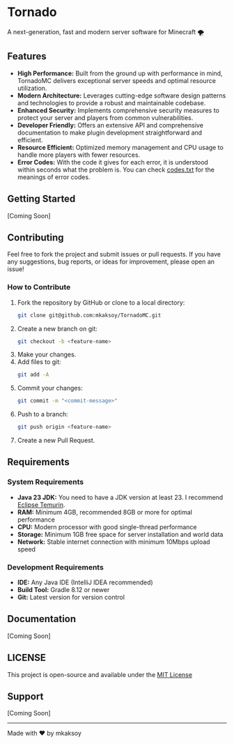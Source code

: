 # Tornado
A next-generation, fast and modern server software for Minecraft 🌪

## Features
- **High Performance:** Built from the ground up with performance in mind, TornadoMC delivers exceptional server speeds
  and optimal resource utilization.
- **Modern Architecture:** Leverages cutting-edge software design patterns and technologies to provide a robust and
  maintainable codebase.
- **Enhanced Security:** Implements comprehensive security measures to protect your server and players from common
  vulnerabilities.
- **Developer Friendly:** Offers an extensive API and comprehensive documentation to make plugin development
  straightforward and efficient.
- **Resource Efficient:** Optimized memory management and CPU usage to handle more players with fewer resources.
- **Error Codes:** With the code it gives for each error, it is understood within seconds what the problem is. You can check [codes.txt](/codes.txt) for the meanings of error codes.

## Getting Started
[Coming Soon]

## Contributing
Feel free to fork the project and submit issues or pull requests. If you have any suggestions, bug reports, or ideas for
improvement, please open an issue!

### How to Contribute
1. Fork the repository by GitHub or clone to a local directory:
    ```bash
    git clone git@github.com:mkaksoy/TornadoMC.git
    ```
2. Create a new branch on git:
    ```bash
    git checkout -b <feature-name>
    ```
3. Make your changes.
4. Add files to git:
    ```bash
   git add -A
    ```
5. Commit your changes:
    ```bash
    git commit -m "<commit-message>"
    ```
6. Push to a branch:
    ```bash
    git push origin <feature-name>
    ```
7. Create a new Pull Request.

## Requirements

### System Requirements
- **Java 23 JDK:** You need to have a JDK version at least 23. I
  recommend [Eclipse Temurin](https://adoptium.net/temurin/releases/).
- **RAM:** Minimum 4GB, recommended 8GB or more for optimal performance
- **CPU:** Modern processor with good single-thread performance
- **Storage:** Minimum 1GB free space for server installation and world data
- **Network:** Stable internet connection with minimum 10Mbps upload speed

### Development Requirements
- **IDE:** Any Java IDE (IntelliJ IDEA recommended)
- **Build Tool:** Gradle 8.12 or newer
- **Git:** Latest version for version control

## Documentation
[Coming Soon]

## LICENSE
This project is open-source and available under the [MIT License](/LICENSE)

## Support
[Coming Soon]

---
Made with ❤️ by mkaksoy
